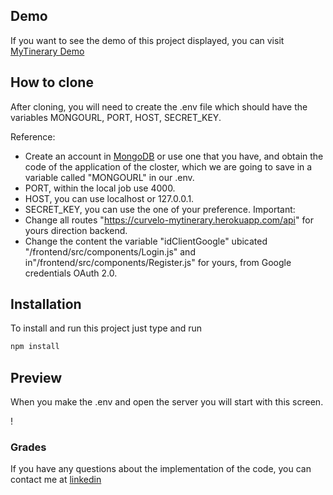 ## Demo
If you want to see the demo of this project displayed, you can visit [MyTinerary Demo](https://curvelo-mytinerary.herokuapp.com/)

## How to clone
After cloning, you will need to create the .env file which should have the variables MONGOURL, PORT, HOST, SECRET_KEY.
 
Reference:
* Create an account in [MongoDB](https://account.mongodb.com/account/register) or use one that you have, and obtain the code of the application of the closter, which we are going to save in a variable called "MONGOURL" in our .env.
* PORT, within the local job use 4000.
* HOST, you can use localhost or 127.0.0.1.
* SECRET_KEY, you can use the one of your preference.
Important: 
* Change all routes "https://curvelo-mytinerary.herokuapp.com/api" for yours direction backend.
* Change the content the variable "idClientGoogle" ubicated "/frontend/src/components/Login.js" and in"/frontend/src/components/Register.js" for yours, from Google credentials OAuth 2.0.

## Installation
To install and run this project just type and run
```bash 
npm install
```

## Preview
When you make the .env and open the server you will start with this screen.

! [](/preview.png)

### Grades
If you have any questions about the implementation of the code, you can contact me at [linkedin](https://www.linkedin.com/in/alberto-curvelo/)